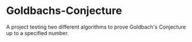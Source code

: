 # Goldbachs-Conjecture
A project testing two different algorithms to prove Goldbach's Conjecture up to a specified number. 
